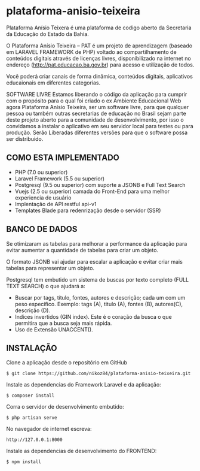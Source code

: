 # plataforma-anisio-teixeira

Plataforma Anísio Teixera é uma plataforma de codigo aberto da Secretaria da Educação do Estado da Bahia.

O Plataforma Anísio Teixeira – PAT é um projeto de aprendizagem (baseado em LARAVEL FRAMEWORK de PHP) voltado ao compartilhamento de conteúdos digitais através de licenças livres, disponibilizado na internet no endereço (http://pat.educacao.ba.gov.br) para acesso e utilização de todos.

Você poderá criar canais de forma dinâmica, conteúdos digitais, aplicativos educaionais em diferentes categorias.  

SOFTWARE LIVRE
Estamos liberando o código da aplicação para cumprir com o propósito para o qual foi criado o ex Ambiente Educacional Web agora Plataforma Anísio Teixeira, ser um software livre, para que qualquer pessoa ou também outras secretarias de educação no Brasil sejam parte deste projeto aberto para a comunidade de desenvolvimento, por isso o convidamos a instalar o aplicativo em seu servidor local para testes ou para produção. Serão Liberadas diferentes versões para que o software possa ser distribuido.

## COMO ESTA IMPLEMENTADO

* PHP (7.0 ou superior)
* Laravel Framework (5.5 ou superior)
* Postgresql (9.5 ou superior) com suporte a JSONB e Full Text Search
* Vuejs (2.5 ou superior) camada do Front-End para uma melhor experiencia de usuário
* Implentação de API restful api-v1
* Templates Blade para redenrização desde o servidor (SSR)

## BANCO DE DADOS

Se otimizaram as tabelas para melhorar a performance da aplicação para evitar aumentar a quantidade de tabelas para criar um objeto.

O formato JSONB vai ajudar para escalar a aplicação e evitar criar mais tabelas para representar um objeto.

Postgresql tem embutido um sistema de buscas por texto completo (FULL TEXT SEARCH) o que ajudará a:

- Buscar por tags, título, fontes, autores e descrição; cada um com um peso específico. Exemplo: tags (A), titulo (A), fontes (B), autores(C), descrição (D).
- Indices invertidos (GIN index). Este é o coração da busca o que permitira que a busca seja mais rápida.
- Uso de Extensão UNACCENT().
  
## INSTALAÇÃO

Clone a aplicação desde o repositório em GitHub

``$ git clone https://github.com/nikoz84/plataforma-anisio-teixeira.git``

Instale as dependencias do Framework Laravel e da aplicação:

 `` $ composer install ``

Corra o servidor de desenvolvimento embutido:

``$ php artisan serve``

No navegador de internet escreva:

``http://127.0.0.1:8000``

Instale as dependencias de desenvolvimento do FRONTEND:

 `` $ npm install ``

